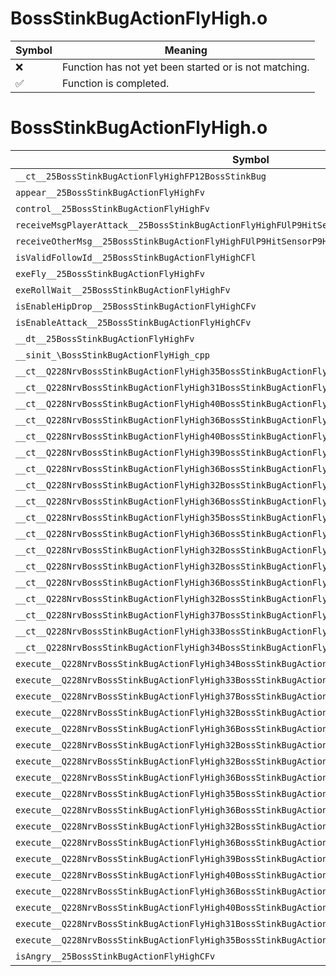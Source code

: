 # BossStinkBugActionFlyHigh.o
| Symbol | Meaning 
| ------------- | ------------- 
| :x: | Function has not yet been started or is not matching. 
| :white_check_mark: | Function is completed. 


# BossStinkBugActionFlyHigh.o
| Symbol | Decompiled? |
| ------------- | ------------- |
| `__ct__25BossStinkBugActionFlyHighFP12BossStinkBug` | :x: |
| `appear__25BossStinkBugActionFlyHighFv` | :x: |
| `control__25BossStinkBugActionFlyHighFv` | :x: |
| `receiveMsgPlayerAttack__25BossStinkBugActionFlyHighFUlP9HitSensorP9HitSensor` | :x: |
| `receiveOtherMsg__25BossStinkBugActionFlyHighFUlP9HitSensorP9HitSensor` | :x: |
| `isValidFollowId__25BossStinkBugActionFlyHighCFl` | :x: |
| `exeFly__25BossStinkBugActionFlyHighFv` | :x: |
| `exeRollWait__25BossStinkBugActionFlyHighFv` | :x: |
| `isEnableHipDrop__25BossStinkBugActionFlyHighCFv` | :x: |
| `isEnableAttack__25BossStinkBugActionFlyHighCFv` | :x: |
| `__dt__25BossStinkBugActionFlyHighFv` | :x: |
| `__sinit_\BossStinkBugActionFlyHigh_cpp` | :x: |
| `__ct__Q228NrvBossStinkBugActionFlyHigh35BossStinkBugActionFlyHighNrvFlyDashFv` | :x: |
| `__ct__Q228NrvBossStinkBugActionFlyHigh31BossStinkBugActionFlyHighNrvFlyFv` | :x: |
| `__ct__Q228NrvBossStinkBugActionFlyHigh40BossStinkBugActionFlyHighNrvShakeOffSignFv` | :x: |
| `__ct__Q228NrvBossStinkBugActionFlyHigh36BossStinkBugActionFlyHighNrvShakeOffFv` | :x: |
| `__ct__Q228NrvBossStinkBugActionFlyHigh40BossStinkBugActionFlyHighNrvShakeOffWaitFv` | :x: |
| `__ct__Q228NrvBossStinkBugActionFlyHigh39BossStinkBugActionFlyHighNrvShakeOffEndFv` | :x: |
| `__ct__Q228NrvBossStinkBugActionFlyHigh36BossStinkBugActionFlyHighNrvRollSignFv` | :x: |
| `__ct__Q228NrvBossStinkBugActionFlyHigh32BossStinkBugActionFlyHighNrvRollFv` | :x: |
| `__ct__Q228NrvBossStinkBugActionFlyHigh36BossStinkBugActionFlyHighNrvRollWaitFv` | :x: |
| `__ct__Q228NrvBossStinkBugActionFlyHigh35BossStinkBugActionFlyHighNrvRollEndFv` | :x: |
| `__ct__Q228NrvBossStinkBugActionFlyHigh36BossStinkBugActionFlyHighNrvTurnSignFv` | :x: |
| `__ct__Q228NrvBossStinkBugActionFlyHigh32BossStinkBugActionFlyHighNrvTurnFv` | :x: |
| `__ct__Q228NrvBossStinkBugActionFlyHigh32BossStinkBugActionFlyHighNrvFallFv` | :x: |
| `__ct__Q228NrvBossStinkBugActionFlyHigh36BossStinkBugActionFlyHighNrvToGroundFv` | :x: |
| `__ct__Q228NrvBossStinkBugActionFlyHigh32BossStinkBugActionFlyHighNrvLandFv` | :x: |
| `__ct__Q228NrvBossStinkBugActionFlyHigh37BossStinkBugActionFlyHighNrvGroundRunFv` | :x: |
| `__ct__Q228NrvBossStinkBugActionFlyHigh33BossStinkBugActionFlyHighNrvToFlyFv` | :x: |
| `__ct__Q228NrvBossStinkBugActionFlyHigh34BossStinkBugActionFlyHighNrvDamageFv` | :x: |
| `execute__Q228NrvBossStinkBugActionFlyHigh34BossStinkBugActionFlyHighNrvDamageCFP5Spine` | :x: |
| `execute__Q228NrvBossStinkBugActionFlyHigh33BossStinkBugActionFlyHighNrvToFlyCFP5Spine` | :x: |
| `execute__Q228NrvBossStinkBugActionFlyHigh37BossStinkBugActionFlyHighNrvGroundRunCFP5Spine` | :x: |
| `execute__Q228NrvBossStinkBugActionFlyHigh32BossStinkBugActionFlyHighNrvLandCFP5Spine` | :x: |
| `execute__Q228NrvBossStinkBugActionFlyHigh36BossStinkBugActionFlyHighNrvToGroundCFP5Spine` | :x: |
| `execute__Q228NrvBossStinkBugActionFlyHigh32BossStinkBugActionFlyHighNrvFallCFP5Spine` | :x: |
| `execute__Q228NrvBossStinkBugActionFlyHigh32BossStinkBugActionFlyHighNrvTurnCFP5Spine` | :x: |
| `execute__Q228NrvBossStinkBugActionFlyHigh36BossStinkBugActionFlyHighNrvTurnSignCFP5Spine` | :x: |
| `execute__Q228NrvBossStinkBugActionFlyHigh35BossStinkBugActionFlyHighNrvRollEndCFP5Spine` | :x: |
| `execute__Q228NrvBossStinkBugActionFlyHigh36BossStinkBugActionFlyHighNrvRollWaitCFP5Spine` | :x: |
| `execute__Q228NrvBossStinkBugActionFlyHigh32BossStinkBugActionFlyHighNrvRollCFP5Spine` | :x: |
| `execute__Q228NrvBossStinkBugActionFlyHigh36BossStinkBugActionFlyHighNrvRollSignCFP5Spine` | :x: |
| `execute__Q228NrvBossStinkBugActionFlyHigh39BossStinkBugActionFlyHighNrvShakeOffEndCFP5Spine` | :x: |
| `execute__Q228NrvBossStinkBugActionFlyHigh40BossStinkBugActionFlyHighNrvShakeOffWaitCFP5Spine` | :x: |
| `execute__Q228NrvBossStinkBugActionFlyHigh36BossStinkBugActionFlyHighNrvShakeOffCFP5Spine` | :x: |
| `execute__Q228NrvBossStinkBugActionFlyHigh40BossStinkBugActionFlyHighNrvShakeOffSignCFP5Spine` | :x: |
| `execute__Q228NrvBossStinkBugActionFlyHigh31BossStinkBugActionFlyHighNrvFlyCFP5Spine` | :x: |
| `execute__Q228NrvBossStinkBugActionFlyHigh35BossStinkBugActionFlyHighNrvFlyDashCFP5Spine` | :x: |
| `isAngry__25BossStinkBugActionFlyHighCFv` | :x: |
